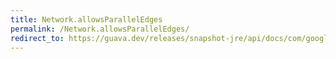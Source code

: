 ```yaml
---
title: Network.allowsParallelEdges
permalink: /Network.allowsParallelEdges/
redirect_to: https://guava.dev/releases/snapshot-jre/api/docs/com/google/common/graph/Network.html#allowsParallelEdges--
---
```

